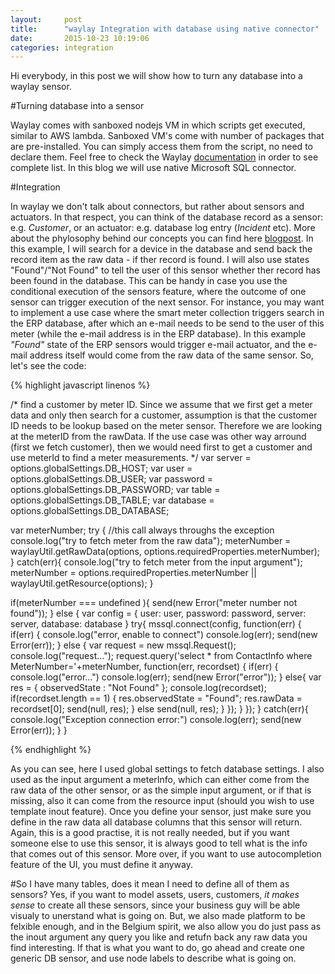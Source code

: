 ```yaml
---
layout:     post
title:      "waylay Integration with database using native connector"
date:       2015-10-23 10:19:06
categories: integration
---
```

Hi everybody, in this post we will show how to turn any database into a waylay sensor.

#Turning database into a sensor

Waylay comes with sanboxed nodejs VM in which scripts get executed, similar to AWS lambda. Sanboxed VM's come with number of packages that are pre-installed. 
You can simply access them from the script, no need to declare them. Feel free to check the Waylay [documentation][waylaydocs] in order to see complete list.
In this blog we will use native Microsoft SQL connector.

#Integration

In waylay we don't talk about connectors, but rather about sensors and actuators. In that respect, you can think of the database record as a sensor: e.g. 
_Customer_, or an actuator: e.g. database log entry (_Incident_ etc). More about the phylosophy behind our concepts you can find here [blogpost][blog].
In this example, I will search for a device in the database and send back the record item as the raw data - if ther record is found. I will also
use states "Found"/"Not Found" to tell the user of this sensor whether ther record has been found in the database. This can be handy in case 
you use the conditional execution of the sensors feature, where the outcome of one sensor can trigger execution of the next sensor. For instance, you may want 
to implement a use case where the smart meter collection triggers search in the ERP database, after which an e-mail needs to be send to the user of this meter 
(while the e-mail address is in the ERP database). In this example _"Found"_ state of the ERP sensors would trigger e-mail actuator, and the e-mail address itself 
would come from the raw data of the same sensor. So, let's see the code:

{% highlight javascript linenos %}

/*
 find a customer by meter ID. Since we assume that we first get a meter data and only then search for a customer, assumption is that the
 customer ID needs to be lookup based on the meter sensor. Therefore we are looking at the meterID from the rawData. If the use case was other way arround 
 (first we fetch customer), then we would need first to get a customer and use meterId to find a meter measurements.
*/
var server = options.globalSettings.DB_HOST;
var user = options.globalSettings.DB_USER;
var password = options.globalSettings.DB_PASSWORD;
var table = options.globalSettings.DB_TABLE;
var database = options.globalSettings.DB_DATABASE;


var meterNumber;
try {
    //this call always throughs the exception
    console.log("try to fetch meter from the raw data");
    meterNumber = waylayUtil.getRawData(options, options.requiredProperties.meterNumber);
} catch(err){
    console.log("try to fetch meter from the input argument");
    meterNumber = options.requiredProperties.meterNumber || waylayUtil.getResource(options);
}

if(meterNumber === undefined ){
    send(new Error("meter number not found"));
} else {
        var config = {
        user: user,
        password: password,
        server: server,
        database: database
    }
    try{
        mssql.connect(config, function(err) {
            if(err) {
                console.log("error, enable to connect")
                console.log(err);
                 send(new Error(err));
            } else {
                var request = new mssql.Request();
                console.log("request...");
                request.query('select * from ContactInfo where MeterNumber='+meterNumber, function(err, recordset) {
                if(err) {
                    console.log("error...")
                    console.log(err);
                    send(new Error("error"));
                } else{
                        var res = {
                            observedState : "Not Found"
                        };
                        console.log(recordset);
                        if(recordset.length == 1) {
                            res.observedState = "Found";
                            res.rawData = recordset[0];
                            send(null, res);
                        } else
                            send(null, res);
                    }
                });
            }
        });
    }
    catch(err){
        console.log("Exception connection error:")
        console.log(err);
        send(new Error(err));
    }
}

{% endhighlight %}

As you can see, here I used global settings to fetch database settings. I also used as the input argument a meterInfo, which can either come from the raw data of the other sensor, or as the simple input argument, or if that is missing, also it can come from the resource input (should you wish to use template inout feature). 
Once you define your sensor, just make sure you define in the raw data all database columns that this sensor will return. Again, this is a good practise, it is not really needed, but if you want someone else to use this sensor, it is always good to tell what is the info that comes out of this sensor. More over, if you want to use autocompletion feature of the UI, you must define it anyway.

#So I have many tables, does it mean I need to define all of them as sensors?
Yes, if you want to model assets, users, customers, _it makes sense_ to create all these sensors, since your business guy will be able visualy to unerstand what is going on. But, we also made platform to be felxible enough, and in the Belgium spirit, we also allow you do just pass as the inout argument any query you like and retufn back any raw data you find interesting. If that is what you want to do, go ahead and create one generic DB sensor, and use node labels to describe what is going on.


[waylaydocs]:     http://docs.waylay.io/Plugin-API.html
[blog]: http://www.waylay.io/waylay-engine-rules-engine-rule/


